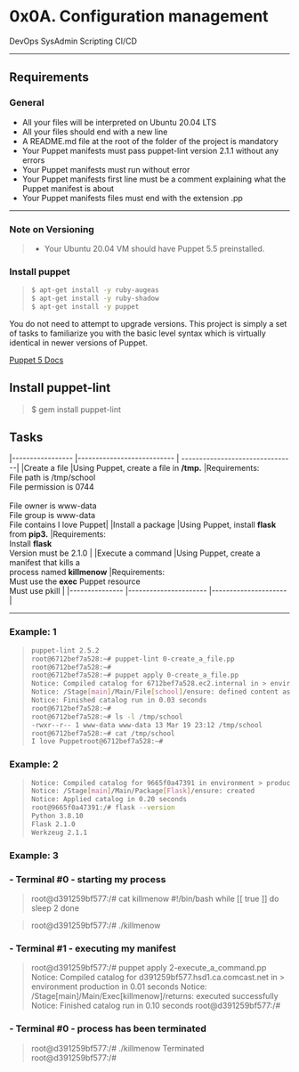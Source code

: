 # 0x0A. Configuration management
DevOps  SysAdmin  Scripting  CI/CD

---
## Requirements
### General
- All your files will be interpreted on Ubuntu 20.04 LTS
- All your files should end with a new line
- A README.md file at the root of the folder of the project is mandatory
- Your Puppet manifests must pass puppet-lint version 2.1.1 without any errors
- Your Puppet manifests must run without error
- Your Puppet manifests first line must be a comment explaining what the Puppet manifest is about
- Your Puppet manifests files must end with the extension .pp
---
### Note on Versioning
> - Your Ubuntu 20.04 VM should have Puppet 5.5 preinstalled.

### Install puppet
> ```bash $ apt-get install -y ruby=1:2.7+1 --allow-downgrades
> $ apt-get install -y ruby-augeas
> $ apt-get install -y ruby-shadow
> $ apt-get install -y puppet
>```
You do not need to attempt to upgrade versions. This project is simply a set of tasks to familiarize you with the basic level syntax which is virtually identical in newer versions of Puppet.

[Puppet 5 Docs](https://intranet.alxswe.com/rltoken/fsIr2xFkJHTkaXwqZFFcbA)

## Install __puppet-lint__
> $ gem install puppet-lint

## Tasks

|----------------- |--------------------------- | --------------------------------|
|Create a file |Using Puppet, create a file in __/tmp.__ |Requirements:<br>File path is /tmp/school<br>File permission is 0744<br><br>File owner is www-data<br>File group is www-data<br>
File contains I love Puppet|
|Install a package |Using Puppet, install __flask__ from __pip3.__ |Requirements:<br>Install __flask__<br>
Version must be 2.1.0 |
|Execute a command |Using Puppet, create a manifest that kills a<br> process named __killmenow__ |Requirements:<br> Must use the __exec__ Puppet resource<br>Must use pkill |
|--------------- |---------------------- |--------------------- |

---
### Example: 1

> ```bash root@6712bef7a528:~# puppet-lint --version
> puppet-lint 2.5.2
> root@6712bef7a528:~# puppet-lint 0-create_a_file.pp
> root@6712bef7a528:~# 
> root@6712bef7a528:~# puppet apply 0-create_a_file.pp
> Notice: Compiled catalog for 6712bef7a528.ec2.internal in > environment production in 0.04 seconds
> Notice: /Stage[main]/Main/File[school]/ensure: defined content as > '{md5}f1b70c2a42a98d82224986a612400db9'
> Notice: Finished catalog run in 0.03 seconds
> root@6712bef7a528:~#
> root@6712bef7a528:~# ls -l /tmp/school
> -rwxr--r-- 1 www-data www-data 13 Mar 19 23:12 /tmp/school
> root@6712bef7a528:~# cat /tmp/school
>I love Puppetroot@6712bef7a528:~#
> ```


### Example: 2
> ```bash root@9665f0a47391:/# puppet apply 1-install_a_package.pp
> Notice: Compiled catalog for 9665f0a47391 in environment > production in 0.14 seconds
> Notice: /Stage[main]/Main/Package[Flask]/ensure: created
> Notice: Applied catalog in 0.20 seconds
> root@9665f0a47391:/# flask --version
> Python 3.8.10
> Flask 2.1.0
> Werkzeug 2.1.1
> ```


### Example: 3
### - Terminal #0 - starting my process

> root@d391259bf577:/# cat killmenow
> #!/bin/bash
> while [[ true ]]
> do
>    sleep 2
> done

> root@d391259bf577:/# ./killmenow

### - Terminal #1 - executing my manifest

> root@d391259bf577:/# puppet apply 2-execute_a_command.pp
> Notice: Compiled catalog for d391259bf577.hsd1.ca.comcast.net in > environment production in 0.01 seconds
> Notice: /Stage[main]/Main/Exec[killmenow]/returns: executed successfully
> Notice: Finished catalog run in 0.10 seconds
> root@d391259bf577:/# 
### - Terminal #0 - process has been terminated

> root@d391259bf577:/# ./killmenow
> Terminated
> root@d391259bf577:/#

